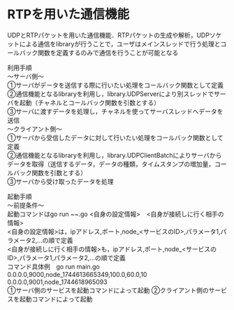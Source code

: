 # RTPを用いた通信機能
UDPとRTPパケットを用いた通信機能．RTPパケットの生成や解析，UDPソケットによる通信をlibraryが行うことで，ユーザはメインスレッドで行う処理とコールバック関数を定義するのみで通信を行うことが可能となる
  
利用手順  
〜サーバ側〜  
①サーバがデータを送信する際に行いたい処理をコールバック関数として定義  
②通信機能となるlibraryを利用し，library.UDPServerにより別スレッドでサーバを起動（チャネルとコールバック関数を引数とする）  
③サーバに渡すデータを処理し，チャネルを使ってサーバスレッドへデータを送信  
〜クライアント側〜  
①サーバから受信したデータに対して行いたい処理をコールバック関数として定義  
②通信機能となるlibraryを利用し，library.UDPClientBatchによりサーバからデータを取得（送信するデータ，データの種類，タイムスタンプの増加量，コールバック関数を引数とする）  
③サーバから受け取ったデータを処理  

起動手順  
〜前提条件〜  
起動コマンドはgo run ~~.go <自身の設定情報>　<自身が接続しに行く相手の情報>  
<自身の設定情報>は，ipアドレス,ポート,node_<サービスのID>,パラメータ1,パラメータ2,...の順で定義  
<自身が接続しに行く相手の情報>も，ipアドレス,ポート,node_<サービスのID>,パラメータ1,パラメータ2,...の順で定義  
コマンド具体例　go run main.go 0.0.0.0,9000,node_1744613665349,100.0,60.0,10  0.0.0.0,9001,node_1744618965093  
①サーバ側のサービスを起動コマンドによって起動
②クライアント側のサービスを起動コマンドによって起動

